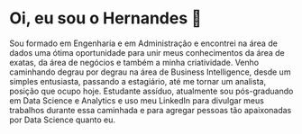 # Oi, eu sou o Hernandes 👋

Sou formado em Engenharia e em Administração e encontrei na área de dados uma ótima oportunidade para unir meus conhecimentos da área de exatas, da área de negócios e também a minha criatividade. Venho caminhando degrau por degrau na área de Business Intelligence, desde um simples entusiasta, passando a estagiário, até me tornar um analista, posição que ocupo hoje. Estudante assíduo, atualmente sou pós-graduando em Data Science e Analytics e uso meu LinkedIn para divulgar meus trabalhos durante essa caminhada e para agregar pessoas tão apaixonadas por Data Science quanto eu.

<!--
**hernandesmjunior/hernandesmjunior** is a ✨ _special_ ✨ repository because its `README.md` (this file) appears on your GitHub profile.

Here are some ideas to get you started:

- 🔭 I’m currently working on ...
- 🌱 I’m currently learning ...
- 👯 I’m looking to collaborate on ...
- 🤔 I’m looking for help with ...
- 💬 Ask me about ...
- 📫 How to reach me: ...
- 😄 Pronouns: ...
- ⚡ Fun fact: ...
-->
